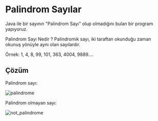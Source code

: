 # Palindrom Sayılar

Java ile bir sayının "Palindrom Sayı" olup olmadığını bulan bir program yapıyoruz.

Palindrom Sayı Nedir ?
Palindromik sayı, iki taraftan okunduğu zaman okunuş yönüyle aynı olan sayılardır.

Örnek: 1, 4, 8, 99, 101, 363, 4004, 9889....

## Çözüm

Palindrom sayı:

![palindrome](images/palindrome.png)

Palindrom olmayan sayı:

![not_palindrome](images/not_palindrome.png)


